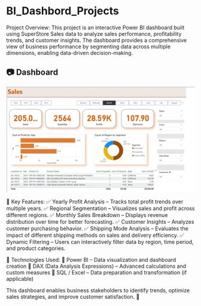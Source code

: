 # BI_Dashbord_Projects

Project Overview:
This project is an interactive Power BI dashboard built using SuperStore Sales data to analyze sales performance, profitability trends, and customer insights. The dashboard provides a comprehensive view of business performance by segmenting data across multiple dimensions, enabling data-driven decision-making.

## 📷 Dashboard
![Architecture Diagram](https://github.com/Niladri005/BI_Dashbord_Projects/blob/main/Bi%20Dashboard.jpg)


🔹 Key Features:
✅ Yearly Profit Analysis – Tracks total profit trends over multiple years.
✅ Regional Segmentation – Visualizes sales and profit across different regions.
✅ Monthly Sales Breakdown – Displays revenue distribution over time for better forecasting.
✅ Customer Insights – Analyzes customer purchasing behavior.
✅ Shipping Mode Analysis – Evaluates the impact of different shipping methods on sales and delivery efficiency.
✅ Dynamic Filtering – Users can interactively filter data by region, time period, and product categories.

🔹 Technologies Used:
📌 Power BI – Data visualization and dashboard creation
📌 DAX (Data Analysis Expressions) – Advanced calculations and custom measures
📌 SQL / Excel – Data preparation and transformation (if applicable)

This dashboard enables business stakeholders to identify trends, optimize sales strategies, and improve customer satisfaction. 🚀
